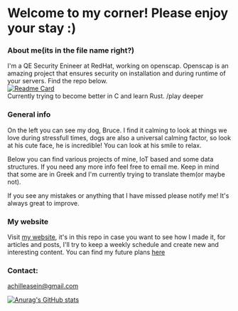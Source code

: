 # Welcome to my corner! Please enjoy your stay :)

### About me(its in the file name right?)

I'm a QE Security Enineer at RedHat, working on openscap.
Openscap is an amazing project that ensures security on installation and during runtime of your servers.
Find the repo below.  
[![Readme Card](https://github-readme-stats.vercel.app/api/pin/?username=achilleasein&repo=openscap)](https://github.com/OpenSCAP/openscap)  
Currently trying to become better in C and learn Rust.
/play deeper

### General info
On the left you can see my dog, Bruce. 
I find it calming to look at things we love during stressfull times, dogs are also a universal calming factor, so look at his cute face, he is incredible! 
You can look at his smile to relax.

Below you can find various projects of mine, IoT based and some data structures.
If you need any more info feel free to email me.
Keep in mind that some are in Greek and I'm currently trying to translate them(or maybe not).

If you see any mistakes or anything that I have missed please notify me! It's always great to improve.

### My website

Visit [my website](https://achilleasein.com), it's in this repo in case you want to see how I made it, for articles and posts, I'll try to keep a weekly schedule and create new and interesting content.
You can find my future plans [here](https://github.com/Achilleasein/achilleasein/projects/1)

### Contact:
achilleasein@gmail.com

[![Anurag's GitHub stats](https://github-readme-stats.vercel.app/api?username=achilleasein)](https://github.com/achilleasein/github-readme-stats)


